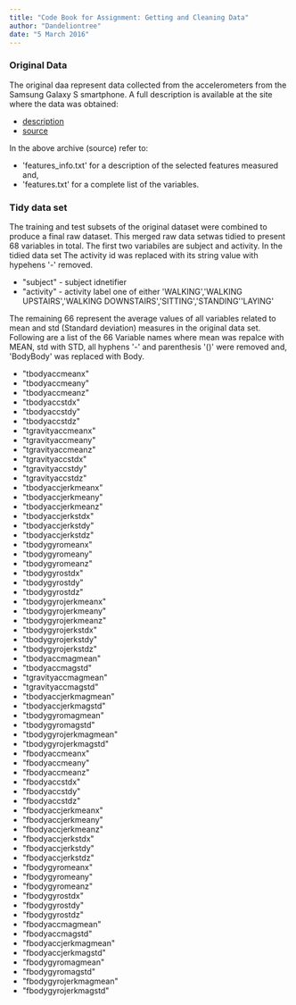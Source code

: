 ```yaml
---
title: "Code Book for Assignment: Getting and Cleaning Data"
author: "Dandeliontree"
date: "5 March 2016"
---
```


### Original Data
The original daa represent data collected from the accelerometers from the Samsung Galaxy S smartphone. A full description is available at the site where the data was obtained:

- [description](http://archive.ics.uci.edu/ml/datasets/Human+Activity+Recognition+Using+Smartphones)
- [source](https://d396qusza40orc.cloudfront.net/getdata%2Fprojectfiles%2FUCI%20HAR%20Dataset.zip) 

In the above archive (source) refer to:  

- 'features_info.txt' for a description of the selected features measured and,
- 'features.txt' for a complete list of the variables.

### Tidy data set

The training and test subsets of the original dataset were combined to produce a final raw dataset. This merged raw data setwas tidied to present 68 variables in total.  The first two variabiles are subject and activity. In the tidied data set The activity id was replaced with its string value with hypehens '-' removed.

- "subject"    - subject idnetifier  
- "activity"   - activity label one of either 'WALKING','WALKING UPSTAIRS','WALKING DOWNSTAIRS','SITTING','STANDING''LAYING'   
  
The remaining 66 represent the average values of  all variables related to mean and std (Standard deviation) measures in the original data set. Following are a list of the 66 Variable names where mean was repalce with MEAN, std with STD, all hyphens '-' and parenthesis '()' were removed and, 'BodyBody' was replaced with Body. 
          
- "tbodyaccmeanx"  
- "tbodyaccmeany"  
- "tbodyaccmeanz"             
- "tbodyaccstdx"  
- "tbodyaccstdy"  
- "tbodyaccstdz"  
- "tgravityaccmeanx"  
- "tgravityaccmeany"          
- "tgravityaccmeanz"
- "tgravityaccstdx"
- "tgravityaccstdy"          
- "tgravityaccstdz"          
- "tbodyaccjerkmeanx"       
- "tbodyaccjerkmeany"        
- "tbodyaccjerkmeanz"        
- "tbodyaccjerkstdx"         
- "tbodyaccjerkstdy"         
- "tbodyaccjerkstdz"        
- "tbodygyromeanx"           
- "tbodygyromeany"           
- "tbodygyromeanz"           
- "tbodygyrostdx"            
- "tbodygyrostdy"           
- "tbodygyrostdz"            
- "tbodygyrojerkmeanx"       
- "tbodygyrojerkmeany"       
- "tbodygyrojerkmeanz"       
- "tbodygyrojerkstdx"       
- "tbodygyrojerkstdy"        
- "tbodygyrojerkstdz"        
- "tbodyaccmagmean"          
- "tbodyaccmagstd"           
- "tgravityaccmagmean"      
- "tgravityaccmagstd"        
- "tbodyaccjerkmagmean"      
- "tbodyaccjerkmagstd"       
- "tbodygyromagmean"         
- "tbodygyromagstd"         
- "tbodygyrojerkmagmean"     
- "tbodygyrojerkmagstd"      
- "fbodyaccmeanx"            
- "fbodyaccmeany"            
- "fbodyaccmeanz"           
- "fbodyaccstdx"             
- "fbodyaccstdy"             
- "fbodyaccstdz"             
- "fbodyaccjerkmeanx"        
- "fbodyaccjerkmeany"       
- "fbodyaccjerkmeanz"        
- "fbodyaccjerkstdx"         
- "fbodyaccjerkstdy"         
- "fbodyaccjerkstdz" 
- "fbodygyromeanx"          
- "fbodygyromeany"           
- "fbodygyromeanz"           
- "fbodygyrostdx"            
- "fbodygyrostdy"            
- "fbodygyrostdz"           
- "fbodyaccmagmean"          
- "fbodyaccmagstd"           
- "fbodyaccjerkmagmean"    
- "fbodyaccjerkmagstd"     
- "fbodygyromagmean"      
- "fbodygyromagstd"        
- "fbodygyrojerkmagmean"   
- "fbodygyrojerkmagstd"